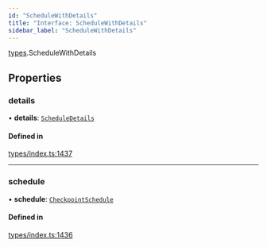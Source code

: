 ```yaml
---
id: "ScheduleWithDetails"
title: "Interface: ScheduleWithDetails"
sidebar_label: "ScheduleWithDetails"
---
```


[types](../../../modules/Types/Types.md).ScheduleWithDetails

## Properties

### details

• **details**: [`ScheduleDetails`](../../API/Entities/CheckpointSchedule/Types/ScheduleDetails/ScheduleDetails.md)

#### Defined in

[types/index.ts:1437](https://github.com/PolymeshAssociation/polymesh-sdk/blob/d4e2c127f/src/types/index.ts#L1437)

___

### schedule

• **schedule**: [`CheckpointSchedule`](../../../classes/API/Entities/CheckpointSchedule/CheckpointSchedule.md)

#### Defined in

[types/index.ts:1436](https://github.com/PolymeshAssociation/polymesh-sdk/blob/d4e2c127f/src/types/index.ts#L1436)
